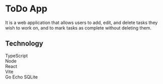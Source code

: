 # ToDo App
It is a web application that allows users to add, edit, and delete tasks they wish to work on, and to mark tasks as complete without deleting them.

## Technology
TypeScript  
Node  
React  
Vite  
Go
Echo
SQLite
